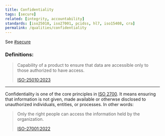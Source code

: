 ```yaml
---
title: Confidentiality
tags: [secure]
related: [integrity, accountability]
standards: [iso25010, iso27001, pcidss, hl7, iso15408, cra]
permalink: /qualities/confidentiality
---
```


See [#secure](/tag-secure)

### Definitions:


>Capability of a product to ensure that data are accessible only to those authorized to have access.
>
>[ISO-25010:2023](/references/#iso-25010-2023)

<hr class="with-no-margin"/>

Confidentiality is one of the core principles in [ISO 2700](https://www.iso.org/standard/27001). 
It means ensuring that information is not given, made available or otherwse disclosed to unauthorized individuals, entities, or processes.
In other words:

>Only the right people can access the information held by the organization.
>
>[ISO-27001:2022](https://www.iso.org/standard/27001)